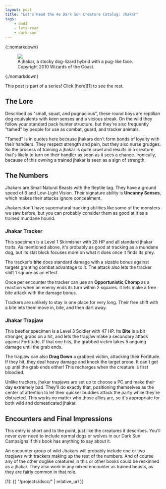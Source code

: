 ```yaml
---
layout: post
title: "Let's Read the 4e Dark Sun Creature Catalog: Jhakar"
tags:
    - dnd4
    - lets-read
    - dark-sun
---
```


{::nomarkdown}
<figure class="center">
  <img src="{{ "/assets/wir-dscc-jhakar.png" | absolute_url }}"/>
  <figcaption>
    A jhakar, a stocky dog-lizard hybrid with a pug-like face.
    Copyright 2010 Wizards of the Coast.
  </figcaption>
</figure>
{:/nomarkdown}

This post is part of a series! Click [here][1] to see the rest.

## The Lore

Described as "small, squat, and pugnacious", these round boys are reptilian dog
equivalents with keen senses and a vicious streak. On the wild they follow your
standard pack hunter structure, but they're also frequently "tamed" by people
for use as combat, guard, and tracker animals.

"Tamed" is in quotes here because jhakars don't form bonds of loyalty with their
handlers. They respect strength and pain, but they also nurse grudges. So the
process of training a jhakar is quite cruel and results in a creature that's
likely to turn on their handler as soon as it sees a chance. Ironically, because
of this owning a trained jhakar is seen as a sign of strength.

## The Numbers

Jhakars are Small Natural Beasts with the Reptile tag. They have a ground speed
of 6 and Low-Light Vision. Their signature ability is **Uncanny Senses**, which
makes their attacks ignore concealment.

Jhakars don't have supernatural tracking abilities like some of the monsters we
saw before, but you can probably consider them as good at it as a trained
mundane hound.

### Jhakar Tracker

This specimen is a Level 1 Skirmisher with 28 HP and all standard jhakar
traits. As mentioned above, it's probably as good at tracking as a mundane dog,
but its stat block focuses more on what it does once it finds its prey.

The tracker's **bite** does standard damage with a sizable bonus against targets
granting combat advantage to it. The attack also lets the tracker shift 1 square
as an effect.

Once per encounter the tracker can use an **Opportunistic Chomp** as a reaction
when an enemy ends its turn within 2 squares. It lets make a free bite attack
with the damage bonus.

Trackers are unlikely to stay in one place for very long. Their free shift with
a bite lets them move in, bite, and then dart away.

### Jhakar Trapjaw

This beefier specimen is a Level 3 Soldier with 47 HP. Its **Bite** is a bit
stronger, grabs on a hit, and lets the trapjaw make a secondary attack against
Fortitude. If that one hits, the grabbed victim takes 5 ongoing damage until
the grab ends.

The trapjaw can also **Drag Down** a grabbed victim, attacking their
Fortitude. If they hit, they deal heavy damage and knock the target prone. It
can't get up until the grab ends either! This recharges when the creature is
first bloodied.

Unlike trackers, jhakar trapjaws are set up to choose a PC and make their day
extremely bad. They'll do exactly that, positioning themselves as the center of
attention to let their quicker buddies attack the party while they're
distracted. This works no matter who those allies are, so it's appropriate for
both wild and domesticated jhakar.

## Encounters and Final Impressions

This entry is short and to the point, just like the creatures it
describes. You'll never ever need to include normal dogs or wolves in our Dark
Sun Campaigns if this book has anything to say about it.

An encounter group of wild Jhakars will probably include one or two trapjaws
with trackers making up the rest of the numbers. And of course any of the other
doglike creatures in this or other books could be reskinned as a jhakar. They
also work in any mixed encounter as trained beasts, as they are fairly common in
that role.


[1]: {{ "/projects/dscc/" | relative_url }}
